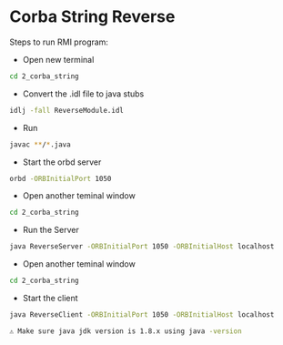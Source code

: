# Corba String Reverse

Steps to run RMI program:

- Open new terminal

```bash
cd 2_corba_string
```

- Convert the .idl file to java stubs

```bash
idlj -fall ReverseModule.idl
```

- Run

```bash
javac **/*.java
```

- Start the orbd server

```bash
orbd -ORBInitialPort 1050
```

- Open another teminal window

```bash
cd 2_corba_string
```

- Run the Server

```bash
java ReverseServer -ORBInitialPort 1050 -ORBInitialHost localhost
```

- Open another teminal window

```bash
cd 2_corba_string
```

- Start the client

```bash
java ReverseClient -ORBInitialPort 1050 -ORBInitialHost localhost
```

```bash
⚠️ Make sure java jdk version is 1.8.x using java -version
```
